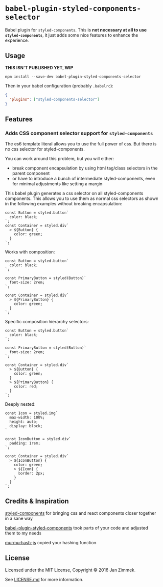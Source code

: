 # `babel-plugin-styled-components-selector`

Babel plugin for `styled-components`. This is **not necessary at all to use `styled-components`**, it just adds some nice features to enhance the experience.

## Usage

**THIS ISN'T PUBLISHED YET, WIP**

```
npm install --save-dev babel-plugin-styled-components-selector
```

Then in your babel configuration (probably `.babelrc`):

```JSON
{
  "plugins": ["styled-components-selector"]
}
```

## Features

### Adds CSS component selector support for `styled-components`

The es6 template literal allows you to use the full power of css. But there is no css selector for styled-components.

You can work around this problem, but you will either:

- break component encapsulation by using html tag/class selectors in the parent component
- or have to introduce a bunch of intermediate styled-components, even for minimal adjustments like setting a margin

This babel plugin generates a css selector on all styled-components components. This allows you to use them as normal css selectors as shown in the following examples without breaking encapsulation:

```JS
const Button = styled.button`
  color: black;
`;
const Container = styled.div`
  > ${Button} {
    color: green;
  }
`;
```

Works with composition:

```JS
const Button = styled.button`
  color: black;
`;

const PrimaryButton = styled(Button)`
  font-size: 2rem;
`;

const Container = styled.div`
  > ${PrimaryButton} {
    color: green;
  }
`;
```

Specific composition hierarchy selectors:

```JS
const Button = styled.button`
  color: black;
`;

const PrimaryButton = styled(Button)`
  font-size: 2rem;
`;

const Container = styled.div`
  > ${Button} {
    color: green;
  }
  > ${PrimaryButton} {
    color: red;
  }
`;
```

Deeply nested:

```JS
const Icon = styled.img`
  max-width: 100%;
  height: auto;
  display: block;  
`

const IconButton = styled.div`
  padding: 1rem;
`;

const Container = styled.div`
  > ${IconButton} {
    color: green;
    > ${Icon} {
      border: 2px;
    }
  }
`;
```

## Credits & Inspiration

[styled-components](https://styled-components.com/) for bringing css and react components closer together in a sane way

[babel-plugin-styled-components](https://github.com/styled-components/babel-plugin-styled-components) took parts of your code and adjusted them to my needs

[murmurhash-js](http://github.com/garycourt/murmurhash-js) copied your hashing function


## License

Licensed under the MIT License, Copyright © 2016 Jan Zimmek.

See [LICENSE.md](./LICENSE.md) for more information.
